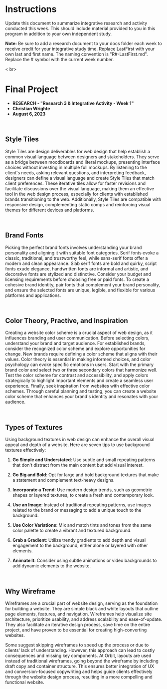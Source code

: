 # Instructions 
Update this document to summarize integrative research and activity conducted this week. This should include material provided to you in this program in addition to your own independent study.    

**Note:** Be sure to add a research document to your docs folder each week to receive credit for your integrative study time. Replace LastFirst with your own last and first name. The naming convention is "R#-LastFirst.md". Replace the # symbol with the current week number.   

< br> 

# Final Project 

* **RESEARCH - "Research 3 & Integrative Activity - Week 1"**
* **Christian Wrighte**
* **August 6, 2023**

<br>

## Style Tiles 

Style Tiles are design deliverables for web design that help establish a common visual language between designers and stakeholders. They serve as a bridge between moodboards and literal mockups, presenting interface choices without investing in multiple full mockups. By listening to the client's needs, asking relevant questions, and interpreting feedback, designers can define a visual language and create Style Tiles that match client preferences. These iterative tiles allow for faster revisions and facilitate discussions over the visual language, making them an effective tool in the web design process, especially for clients with established brands transitioning to the web. Additionally, Style Tiles are compatible with responsive design, complementing static comps and reinforcing visual themes for different devices and platforms.

<br>

## Brand Fonts 

Picking the perfect brand fonts involves understanding your brand personality and aligning it with suitable font categories. Serif fonts evoke a classic, traditional, and trustworthy feel, while sans-serif fonts offer a modern and clean appearance. Slab serif fonts are bold and quirky, script fonts exude elegance, handwritten fonts are informal and artistic, and decorative fonts are stylized and distinctive. Consider your budget and licensing requirements before choosing free or paid fonts. To create a cohesive brand identity, pair fonts that complement your brand personality, and ensure the selected fonts are unique, legible, and flexible for various platforms and applications.

<br>

## Color Theory, Practive, and Inspiration 

Creating a website color scheme is a crucial aspect of web design, as it influences branding and user communication. Before selecting colors, understand your brand and target audience. For established brands, consider the recognized color scheme and explore opportunities for change. New brands require defining a color scheme that aligns with their values. Color theory is essential in making informed choices, and color psychology can evoke specific emotions in users. Start with the primary brand color and select two or three secondary colors that harmonize well. Test the color scheme for contrast and accessibility, and apply colors strategically to highlight important elements and create a seamless user experience. Finally, seek inspiration from websites with effective color schemes. Through careful planning and testing, you can create a website color scheme that enhances your brand's identity and resonates with your audience.

<br>


## Types of Textures 

Using background textures in web design can enhance the overall visual appeal and depth of a website. Here are seven tips to use background textures effectively:

1. **Go Simple and Understated**: Use subtle and small repeating patterns that don't distract from the main content but add visual interest.

2. **Go Big and Bold**: Opt for large and bold background textures that make a statement and complement text-heavy designs.

3. **Incorporate a Trend**: Use modern design trends, such as geometric shapes or layered textures, to create a fresh and contemporary look.

4. **Use an Image**: Instead of traditional repeating patterns, use images related to the brand or messaging to add a unique touch to the background.

5. **Use Color Variations**: Mix and match tints and tones from the same color palette to create a vibrant and textured background.

6. **Grab a Gradient**: Utilize trendy gradients to add depth and visual engagement to the background, either alone or layered with other elements.

7. **Animate It**: Consider using subtle animations or video backgrounds to add dynamic elements to the website.


<br>

## Why Wireframe

Wireframes are a crucial part of website design, serving as the foundation for building a website. They are simple black and white layouts that outline page elements, features, and navigation. Wireframes help visualize site architecture, prioritize usability, and address scalability and ease-of-update. They also facilitate an iterative design process, save time on the entire project, and have proven to be essential for creating high-converting websites.

Some suggest skipping wireframes to speed up the process or due to clients' lack of understanding. However, this approach can lead to costly consequences and missing key components. At Orbit, layouts are used instead of traditional wireframes, going beyond the wireframe by including draft copy and container structure. This ensures better integration of UX and conversion-focused copywriting and helps guide clients effectively through the website design process, resulting in a more compelling and functional website.

<br>


